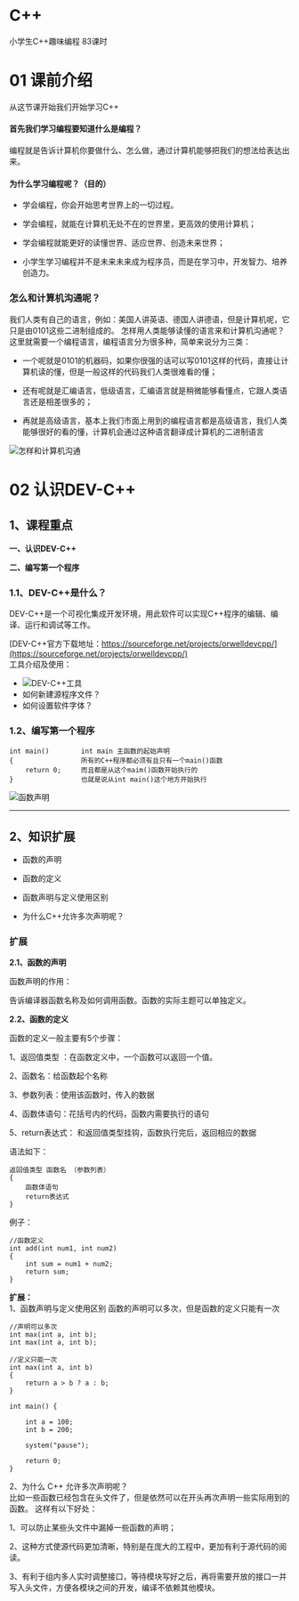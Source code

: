 # C++
小学生C++趣味编程 83课时
# 01 课前介绍 
从这节课开始我们开始学习C++

#### 首先我们学习编程要知道什么是编程？
编程就是告诉计算机你要做什么、怎么做，通过计算机能够把我们的想法给表达出来。

#### 为什么学习编程呢？（目的）

* 学会编程，你会开始思考世界上的一切过程。

* 学会编程，就能在计算机无处不在的世界里，更高效的使用计算机；

* 学会编程就能更好的读懂世界、适应世界、创造未来世界；

* 小学生学习编程并不是未来未来成为程序员，而是在学习中，开发智力、培养创造力。


### 怎么和计算机沟通呢？

我们人类有自己的语言，例如：美国人讲英语、德国人讲德语，但是计算机呢，它只是由0101这些二进制组成的。
怎样用人类能够读懂的语言来和计算机沟通呢？这里就需要一个编程语言，编程语言分为很多种，简单来说分为三类：

* 一个呢就是0101的机器码，如果你很强的话可以写0101这样的代码，直接让计算机读的懂，但是一般这样的代码我们人类很难看的懂；

* 还有呢就是汇编语言，低级语言，汇编语言就是稍微能够看懂点，它跟人类语言还是相差很多的；

* 再就是高级语言，基本上我们市面上用到的编程语言都是高级语言，我们人类能够很好的看的懂，计算机会通过这种语言翻译成计算机的二进制语言

![怎样和计算机沟通](https://raw.githubusercontent.com/Hizcy/C/037c2818706a6f96d92302623006c93d96ea5792/%E6%80%8E%E6%A0%B7%E5%92%8C%E8%AE%A1%E7%AE%97%E6%9C%BA%E6%B2%9F%E9%80%9A.png)

# 02 认识DEV-C++
 
## 1、课程重点

**一、认识DEV-C++**  

**二、编写第一个程序**   
 
### 1.1、DEV-C++是什么？  

DEV-C++是一个可视化集成开发环境，用此软件可以实现C++程序的编辑、编译、运行和调试等工作。 

[DEV-C++官方下载地址：https://sourceforge.net/projects/orwelldevcpp/](https://sourceforge.net/projects/orwelldevcpp/)  
工具介绍及使用：  
* ![DEV-C++工具](https://github.com/Hizcy/C/blob/main/DEV-C++.png?raw=true)
* 如何新建源程序文件？
* 如何设置软件字体？
  
### 1.2、编写第一个程序
```
int main()        int main 主函数的起始声明
{				  所有的C++程序都必须有且只有一个main()函数	
	return 0;     而且都是从这个maim()函数开始执行的
}                 也就是说从int main()这个地方开始执行
```
![函数声明](https://github.com/Hizcy/C/blob/main/%E5%87%BD%E6%95%B0%E5%A3%B0%E6%98%8E1.png?raw=true)



---
## 2、知识扩展
   * 函数的声明  

   * 函数的定义  

   * 函数声明与定义使用区别  

   * 为什么C++允许多次声明呢？    
### 扩展
**2.1、函数的声明**

函数声明的作用：  

告诉编译器函数名称及如何调用函数。函数的实际主题可以单独定义。

**2.2、函数的定义**  

函数的定义一般主要有5个步骤：  

1、返回值类型 ：在函数定义中，一个函数可以返回一个值。  

2、函数名：给函数起个名称  

3、参数列表：使用该函数时，传入的数据  

4、函数体语句：花括号内的代码，函数内需要执行的语句  

5、return表达式： 和返回值类型挂钩，函数执行完后，返回相应的数据     

语法如下：
```
返回值类型 函数名 （参数列表）
{
    函数体语句
    return表达式
}
```
例子：
```
//函数定义 
int add(int num1, int num2)
{
	int sum = num1 + num2;
	return sum;
}

```
**扩展：**  
1、函数声明与定义使用区别
函数的声明可以多次，但是函数的定义只能有一次  
```
//声明可以多次
int max(int a, int b);
int max(int a, int b);

//定义只能一次
int max(int a, int b)
{
	return a > b ? a : b;
}

int main() {

	int a = 100;
	int b = 200;
 
	system("pause");

	return 0;
}
```
2、为什么 C++ 允许多次声明呢？  
比如一些函数已经包含在头文件了，但是依然可以在开头再次声明一些实际用到的函数。
这样有以下好处：  

1、可以防止某些头文件中漏掉一些函数的声明；

2、这种方式使源代码更加清晰，特别是在庞大的工程中，更加有利于源代码的阅读。

3、有利于组内多人实时调整接口，等待模块写好之后，再将需要开放的接口一并写入头文件，方便各模块之间的开发，编译不依赖其他模块。 
